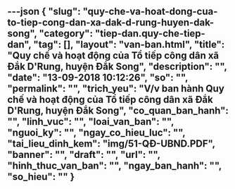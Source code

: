 ---json
{
    "slug": "quy-che-va-hoat-dong-cua-to-tiep-cong-dan-xa-dak-d-rung-huyen-dak-song",
    "category": "tiep-dan.quy-che-tiep-dan",
    "tag": [],
    "layout": "van-ban.html",
    "title": "Quy chế và hoạt động của Tổ tiếp công dân xã Đắk D'Rung, huyện Đắk Song",
    "description": "",
    "date": "13-09-2018 10:12:26",
    "so": "",
    "permalink": "",
    "trich_yeu": "V/v ban hành Quy chế và hoạt động của Tổ tiếp công dân xã Đắk D'Rung, huyện Đắk Song",
    "co_quan_ban_hanh": "",
    "linh_vuc": "",
    "loai_van_ban": "",
    "nguoi_ky": "",
    "ngay_co_hieu_luc": "",
    "tai_lieu_dinh_kem": "img/51-QĐ-UBND.PDF",
    "banner": "",
    "draft": "",
    "url": "",
    "hinh_thuc_van_ban": "",
    "ngay_ban_hanh": "",
    "so_hieu": ""
}
---
